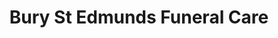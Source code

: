 ---
title: "Bury St Edmunds Funeral Care"
url: /bury-st-edmunds/bury-st-edmunds-funeral-care-woolhall-street/
shop: funeral directors
---